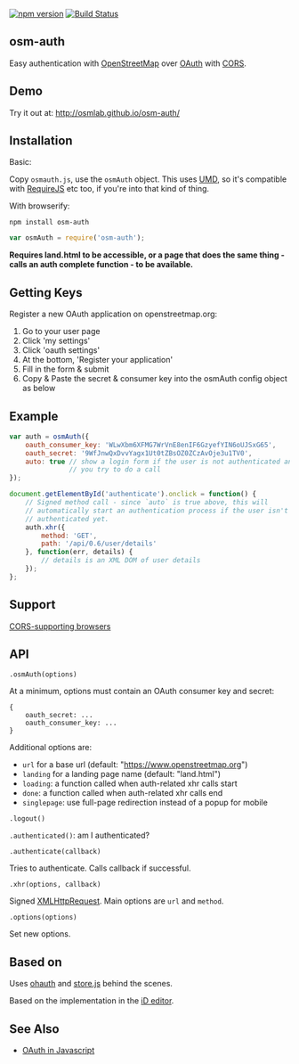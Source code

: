 [![npm version](https://badge.fury.io/js/osm-auth.svg)](https://badge.fury.io/js/osm-auth)
[![Build Status](https://circleci.com/gh/osmlab/osm-auth/tree/master.svg?style=shield)](https://circleci.com/gh/osmlab/osm-auth)

## osm-auth

Easy authentication with [OpenStreetMap](http://www.openstreetmap.org/)
over [OAuth](http://oauth.net/) with
[CORS](http://en.wikipedia.org/wiki/Cross-origin_resource_sharing).

## Demo

Try it out at:  http://osmlab.github.io/osm-auth/


## Installation

Basic:

Copy `osmauth.js`, use the `osmAuth` object. This uses
[UMD](https://github.com/umdjs/umd), so it's compatible
with [RequireJS](http://requirejs.org/) etc too, if you're into that kind
of thing.

With browserify:

    npm install osm-auth

```js
var osmAuth = require('osm-auth');
```

**Requires land.html to be accessible, or a page that does the same thing -
calls an auth complete function - to be available.**

## Getting Keys

Register a new OAuth application on openstreetmap.org:

1. Go to your user page
2. Click 'my settings'
3. Click 'oauth settings'
4. At the bottom, 'Register your application'
5. Fill in the form & submit
6. Copy & Paste the secret & consumer key into the osmAuth config object as below

## Example

```js
var auth = osmAuth({
    oauth_consumer_key: 'WLwXbm6XFMG7WrVnE8enIF6GzyefYIN6oUJSxG65',
    oauth_secret: '9WfJnwQxDvvYagx1Ut0tZBsOZ0ZCzAvOje3u1TV0',
    auto: true // show a login form if the user is not authenticated and
               // you try to do a call
});

document.getElementById('authenticate').onclick = function() {
    // Signed method call - since `auto` is true above, this will
    // automatically start an authentication process if the user isn't
    // authenticated yet.
    auth.xhr({
        method: 'GET',
        path: '/api/0.6/user/details'
    }, function(err, details) {
        // details is an XML DOM of user details
    });
};
```

## Support

[CORS-supporting browsers](http://caniuse.com/#feat=cors)

## API

`.osmAuth(options)`

At a minimum, options must contain an OAuth consumer key and secret:

```
{
    oauth_secret: ...
    oauth_consumer_key: ...
}
```

Additional options are:

* `url` for a base url (default: "https://www.openstreetmap.org")
* `landing` for a landing page name (default: "land.html")
* `loading`: a function called when auth-related xhr calls start
* `done`: a function called when auth-related xhr calls end
* `singlepage`: use full-page redirection instead of a popup for mobile

`.logout()`

`.authenticated()`: am I authenticated?

`.authenticate(callback)`

Tries to authenticate. Calls callback if successful.

`.xhr(options, callback)`

Signed [XMLHttpRequest](http://en.wikipedia.org/wiki/XMLHttpRequest).
Main options are `url` and `method`.

`.options(options)`

Set new options.

## Based on

Uses [ohauth](https://github.com/osmlab/ohauth) and
[store.js](https://github.com/marcuswestin/store.js) behind the scenes.

Based on the implementation in the [iD editor](http://ideditor.com/).

## See Also

* [OAuth in Javascript](http://mapbox.com/osmdev/2013/01/15/oauth-in-javascript/)
